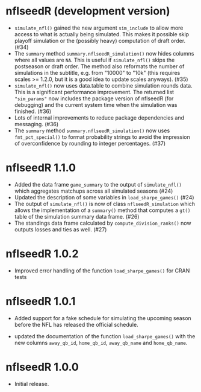 # nflseedR (development version)

* `simulate_nfl()` gained the new argument `sim_include` to allow more access to what is actually being simulated. This makes it possible skip playoff simulation or the (possibly heavy) computation of draft order. (#34)
* The `summary` method `summary.nflseedR_simulation()` now hides columns where all values are `NA`. This is useful if `simulate_nfl()` skips the postseason or draft order. The method also reformats the number of simulations in the subtitle, e.g. from "10000" to "10k" (this requires scales >= 1.2.0, but it is a good idea to update scales anyways). (#35)
* `simulate_nfl()` now uses data.table to combine simulation rounds data. This is a significant performance improvement. The returned list `"sim_params"` now includes the package version of nflseedR (for debugging) and the current system time when the simulation was finished. (#36)
* Lots of internal improvements to reduce package dependencies and messaging. (#36)
* The `summary` method `summary.nflseedR_simulation()` now uses `fmt_pct_special()` to format probability strings to avoid the impression of overconfidence by rounding to integer percentages. (#37)

# nflseedR 1.1.0

* Added the data frame `game_summary` to the output of `simulate_nfl()` which aggregates matchups across all simulated seasons (#24)
* Updated the description of some variables in `load_sharpe_games()` (#24)
* The output of `simulate_nfl()` is now of class `nflseedR_simulation` which allows the implementation of a `summary()` method that computes a `gt()` table of the simulation summary data frame. (#26)
* The standings data frame calculated by `compute_division_ranks()` now outputs losses and ties as well. (#27)

# nflseedR 1.0.2

* Improved error handling of the function `load_sharpe_games()` for CRAN tests

# nflseedR 1.0.1

* Added support for a fake schedule for simulating the upcoming season before the NFL has released the official schedule.

* updated the documentation of the function `load_sharpe_games()` with the new columns `away_qb_id`, `home_qb_id`, `away_qb_name` and `home_qb_name`.

# nflseedR 1.0.0

* Initial release.

